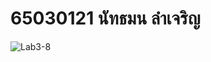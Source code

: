 # 65030121  นัทธมน ลำเจริญ

![Lab3-8](https://github.com/65030121natthamon/03376836-OOP-2566-Lab-03/assets/144195611/41bf17ff-1541-4da8-ab03-a7f33a5d141a)

